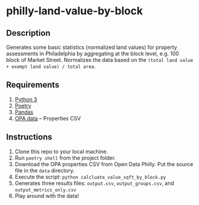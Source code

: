 # philly-land-value-by-block

## Description
Generates some basic statistics (normalized land values) for property assessments in Philadelphia by aggregating at the block level, e.g. 100 block of Market Street. Normalizes the data based on the `(total land value + exempt land value) / total area`.

## Requirements
1. [Python 3](https://www.python.org)
2. [Poetry](https://python-poetry.org)
3. [Pandas](https://pandas.pydata.org)
4. [OPA data](https://www.opendataphilly.org/dataset/opa-property-assessments) – Properties CSV

## Instructions
1. Clone this repo to your local machine.
2. Run `poetry shell` from the project folder.
3. Download the OPA properties CSV from Open Data Philly. Put the source file in the `data` directory.
4. Execute the script: `python calcluate_value_sqft_by_block.py`
5. Generates three results files: `output.csv`, `output_groups.csv`, and `output_metrics_only.csv`
6. Play around with the data!
